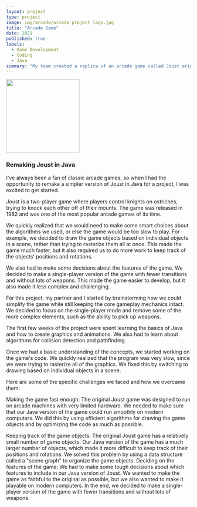 ```yaml
---
layout: project
type: project
image: img/arcade/arcade_project_logo.jpg
title: "Arcade Game"
date: 2021
published: true
labels:
  - Game Development
  - Coding
  - Java
summary: "My team created a replica of an arcade game called Joust origionally from the '80s using Java"
---
```


<div class="text-center p-4">
  <img width="200px" src="..img/arcade/arcade_project.jpg" class="img-thumbnail" >
</div>

### Remaking Joust in Java

I've always been a fan of classic arcade games, so when I had the opportunity to remake a simpler version of Joust in Java for a project, I was excited to get started.

Joust is a two-player game where players control knights on ostriches, trying to knock each other off of their mounts. The game was released in 1982 and was one of the most popular arcade games of its time.

We quickly realized that we would need to make some smart choices about the algorithms we used, or else the game would be too slow to play. For example, we decided to draw the game objects based on individual objects in a scene, rather than trying to rasterize them all at once. This made the game much faster, but it also required us to do more work to keep track of the objects' positions and rotations.

We also had to make some decisions about the features of the game. We decided to make a single-player version of the game with fewer transitions and without lots of weapons. This made the game easier to develop, but it also made it less complex and challenging.

For this project, my partner and I started by brainstorming how we could simplify the game while still keeping the core gameplay mechanics intact. We decided to focus on the single-player mode and remove some of the more complex elements, such as the ability to pick up weapons.

The first few weeks of the project were spent learning the basics of Java and how to create graphics and animations. We also had to learn about algorithms for collision detection and pathfinding.

Once we had a basic understanding of the concepts, we started working on the game's code. We quickly realized that the program was very slow, since we were trying to rasterize all of the graphics. We fixed this by switching to drawing based on individual objects in a scene.

Here are some of the specific challenges we faced and how we overcame them:

Making the game fast enough: The original Joust game was designed to run on arcade machines with very limited hardware. We needed to make sure that our Java version of the game could run smoothly on modern computers. We did this by using efficient algorithms for drawing the game objects and by optimizing the code as much as possible.

Keeping track of the game objects: The original Joust game has a relatively small number of game objects. Our Java version of the game has a much larger number of objects, which made it more difficult to keep track of their positions and rotations. We solved this problem by using a data structure called a "scene graph" to organize the game objects.
Deciding on the features of the game: We had to make some tough decisions about which features to include in our Java version of Joust. We wanted to make the game as faithful to the original as possible, but we also wanted to make it playable on modern computers. In the end, we decided to make a single-player version of the game with fewer transitions and without lots of weapons.
